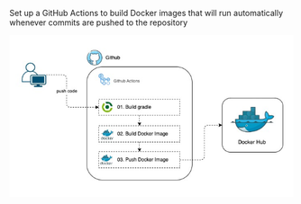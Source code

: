 Set up a GitHub Actions to build Docker images that will run automatically whenever commits are pushed to the repository

![Diagram](dockerized-spring-boot-app-v2.jpg)

